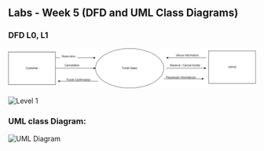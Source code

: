 ## Labs - Week 5 (DFD and UML Class Diagrams)

### DFD L0, L1
![Level 0](Level_0_DFD.drawio.png)

![Level 1](L1_DFD_Diagram.grawio.png)


### UML class Diagram:

![UML Diagram](UMLDiagram.drawoi.png)

